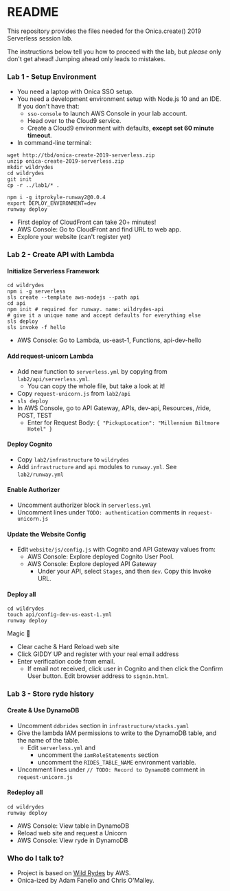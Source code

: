 # README #

This repository provides the files needed for the Onica.create() 2019 Serverless session lab.

The instructions below tell you how to proceed with the lab, but *please* only don't get ahead!
Jumping ahead only leads to mistakes.

### Lab 1 - Setup Environment

- You need a laptop with Onica SSO setup.
- You need a development environment setup with Node.js 10 and an IDE. If you don't have that:
  - `sso-console` to launch AWS Console in your lab account.
  - Head over to the Cloud9 service.
  - Create a Cloud9 environment with defaults, **except set 60 minute timeout**.
- In command-line terminal:
```
wget http://tbd/onica-create-2019-serverless.zip
unzip onica-create-2019-serverless.zip
mkdir wildrydes
cd wildrydes
git init
cp -r ../lab1/* .

npm i -g itprokyle-runway2@0.0.4
export DEPLOY_ENVIRONMENT=dev
runway deploy
```

- First deploy of CloudFront can take 20+ minutes!
- AWS Console: Go to CloudFront and find URL to web app.
- Explore your website (can't register yet)

### Lab 2 - Create API with Lambda

#### Initialize Serverless Framework
```
cd wildrydes
npm i -g serverless
sls create --template aws-nodejs --path api
cd api
npm init # required for runway. name: wildrydes-api
# give it a unique name and accept defaults for everything else
sls deploy
sls invoke -f hello
```
- AWS Console: Go to Lambda, us-east-1, Functions, api-dev-hello

#### Add request-unicorn Lambda

- Add new function to `serverless.yml` by copying from `lab2/api/serverless.yml`.
  - You can copy the whole file, but take a look at it!
- Copy `request-unicorn.js` from `lab2/api`
- `sls deploy`
- In AWS Console, go to API Gateway, APIs, dev-api, Resources, /ride, POST, TEST
  - Enter for Request Body: `{ "PickupLocation": "Millennium Biltmore Hotel" }`

#### Deploy Cognito

- Copy `lab2/infrastructure` to `wildrydes`
- Add `infrastructure` and `api` modules to `runway.yml`. See `lab2/runway.yml`

#### Enable Authorizer

- Uncomment authorizer block in `serverless.yml`
- Uncomment lines under `TODO: authentication` comments in `request-unicorn.js`

#### Update the Website Config

- Edit `website/js/config.js` with Cognito and API Gateway values from:
  - AWS Console: Explore deployed Cognito User Pool.
  - AWS Console: Explore deployed API Gateway
    - Under your API, select `Stages`, and then `dev`. Copy this Invoke URL.

#### Deploy all

```
cd wildrydes
touch api/config-dev-us-east-1.yml
runway deploy
```

Magic 🎩
- Clear cache & Hard Reload web site
- Click GIDDY UP and register with your real email address
- Enter verification code from email.
  - If email not received, click user in Cognito and then click the Confirm User button. Edit browser address to `signin.html`.

### Lab 3 - Store ryde history

#### Create & Use DynamoDB

- Uncomment `ddbrides` section in `infrastructure/stacks.yaml`
- Give the lambda IAM permissions to write to the DynamoDB table, and the name of the table.
  - Edit `serverless.yml` and
    - uncomment the `iamRoleStatements` section
    - uncomment the `RIDES_TABLE_NAME` environment variable.
- Uncomment lines under `// TODO: Record to DynamoDB` comment in `request-unicorn.js`

#### Redeploy all

```
cd wildrydes
runway deploy
```

- AWS Console: View table in DynamoDB
- Reload web site and request a Unicorn
- AWS Console: View ryde in DynamoDB

### Who do I talk to?

* Project is based on [Wild Rydes](https://aws.amazon.com/getting-started/projects/build-serverless-web-app-lambda-apigateway-s3-dynamodb-cognito/) by AWS.
* Onica-ized by Adam Fanello and Chris O'Malley.
